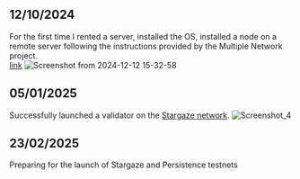 ## 12/10/2024

For the first time I rented a server, installed the OS, installed a node on a remote server following the instructions provided by the Multiple Network project.  
[link](https://multiple-network.gitbook.io/multiple-network-gitbook/multiple-node-participation-guide/for-linux-users)
![Screenshot from 2024-12-12 15-32-58](https://github.com/user-attachments/assets/6fa33ce5-1a52-49a0-a31d-5a33a38739dc)

## 05/01/2025

Successfully launched a validator on the [Stargaze network](https://www.mintscan.io/stargaze/validators/starsvaloper1ghrj4utqa849kxfkcau4mwt8s0txgrt99ddgyz?sector=power-events).
![Screenshot_4](https://github.com/user-attachments/assets/294be9a9-c10d-4a68-a536-0a1a59f0e7a3)

## 23/02/2025

Preparing for the launch of Stargaze and Persistence testnets
